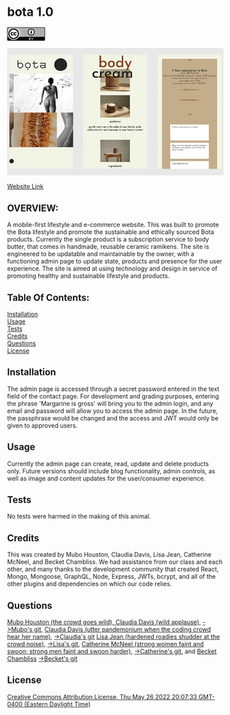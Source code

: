 # bota 1.0
  ![Creative Commons Attribution License, Thu May 26 2022 20:07:33 GMT-0400 (Eastern Daylight Time)](./client/src/assets/img/cc-by.png)

  ![bota screenshot](./client/src/assets/img/botaReadme.jpg)

  [Website Link](https://botabotabota.herokuapp.com/)

  ## OVERVIEW:
   A mobile-first lifestyle and e-commerce website. This was built to promote the Bota lifestyle and promote the sustainable and ethically sourced Bota products. Currently the single product is a subscription service to body butter, that comes in handmade, reusable ceramic ramikens. The site is engineered to be updatable and maintainable by the owner, with a functioning admin page to update state, products and presence for the user experience. The site is aimed at using technology and design in service of promoting healthy and sustainable lifestyle and products.

  ## Table Of Contents:
  [Installation](README.md#installation)<br>
  [Usage](README.md#usage)<br>
  [Tests](README.md#tests)<br>
  [Credits](README.md#credits)<br>
  [Questions](README.md#questions)<br>
  [License](README.md#license)<br>

  ## Installation
  The admin page is accessed through a secret password entered in the text field of the contact page. For development and grading purposes, entering the phrase 'Margarine is gross' will bring you to the admin login, and any email and password will allow you to access the admin page. In the future, the passphrase would be changed and the access and JWT would only be given to approved users. 

  ## Usage
  Currently the admin page can create, read, update and delete products only. Future versions should include blog functionality, admin controls, as well as image and content updates for the user/consumer experience.

  ## Tests
  No tests were harmed in the making of this animal.

  ## Credits
  This was created by Mubo Houston, Claudia Davis, Lisa Jean, Catherine McNeel, and Becket Chambliss. We had assistance from our class and each other, and many thanks to the development community that created React, Mongo, Mongoose, GraphQL, Node, Express, JWTs, bcrypt, and all of the other plugins and dependencies on which our code relies.  

  ## Questions
  [Mubo Houston (the crowd goes wild), Claudia Davis (wild applause)](houston.mubo@gmail.com),
  [->Mubo's git](http://www.github.com/ccd330), 
  [Claudia Davis (utter pandemonium when the coding crowd hear her name)](claudiacdavis@gmail.com),
  [->Claudia's git](http://www.github.com/ccd330)
  [Lisa Jean (hardened roadies shudder at the crowd noise)](),
  [->Lisa's git](http://www.github.com/jeanl87), 
  [Catherine McNeel (strong women faint and swoon; strong men faint and swoon harder)](), 
  [->Catherine's git](http://www.github.com/cathmcneel), 
  and 
  [Becket Chambliss](becketbowes@gmail.com)
  [->Becket's git](http://www.github.com/becketbowes)


  ## License
  [Creative Commons Attribution License, Thu May 26 2022 20:07:33 GMT-0400 (Eastern Daylight Time)](https://creativecommons.org/licenses/by/4.0/legalcode)

